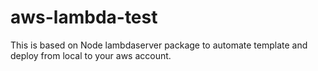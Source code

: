 # aws-lambda-test
This is based on Node lambdaserver package to automate template and deploy from local to your aws account.
